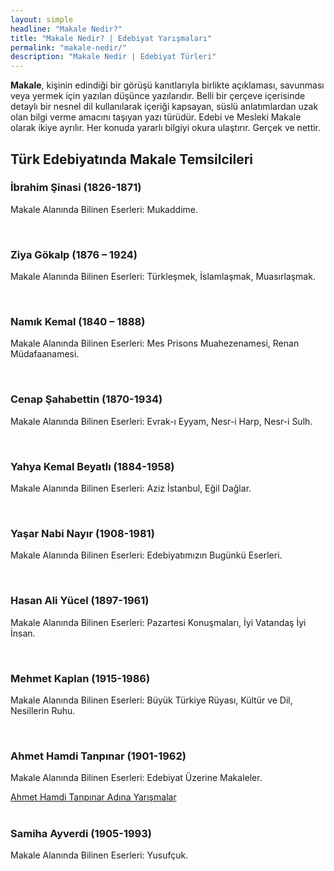 ```yaml
---
layout: simple
headline: "Makale Nedir?"
title: "Makale Nedir? | Edebiyat Yarışmaları"
permalink: "makale-nedir/"
description: "Makale Nedir | Edebiyat Türleri"
---
```


<strong>Makale</strong>, kişinin edindiği bir görüşü kanıtlarıyla birlikte açıklaması, savunması veya yermek için yazılan düşünce yazılarıdır. Belli bir çerçeve içerisinde detaylı bir nesnel dil kullanılarak içeriği kapsayan, süslü anlatımlardan uzak olan bilgi verme amacını taşıyan yazı türüdür. Edebi ve Mesleki Makale olarak ikiye ayrılır. Her konuda yararlı bilgiyi okura ulaştırır. Gerçek ve nettir.
<h2>Türk Edebiyatında Makale Temsilcileri</h2>
<h3>İbrahim Şinasi (1826-1871)</h3>
<p>Makale Alanında Bilinen Eserleri: Mukaddime.</p><br>
<h3>Ziya Gökalp (1876 – 1924)</h3>
<p>Makale Alanında Bilinen Eserleri: Türkleşmek, İslamlaşmak, Muasırlaşmak.</p><br>
<h3>Namık Kemal (1840 – 1888)</h3>
<p>Makale Alanında Bilinen Eserleri: Mes Prisons Muahezenamesi, Renan Müdafaanamesi.</p><br>
<h3>Cenap Şahabettin (1870-1934)</h3>
<p>Makale Alanında Bilinen Eserleri: Evrak-ı Eyyam, Nesr-i Harp, Nesr-i Sulh.</p><br>
<h3>Yahya Kemal Beyatlı (1884-1958)</h3>
<p>Makale Alanında Bilinen Eserleri: Aziz İstanbul, Eğil Dağlar.</p><br>
<h3>Yaşar Nabi Nayır (1908-1981)</h3>
<p>Makale Alanında Bilinen Eserleri: Edebiyatımızın Bugünkü Eserleri.</p><br>
<h3>Hasan Ali Yücel (1897-1961)</h3>
<p>Makale Alanında Bilinen Eserleri: Pazartesi Konuşmaları, İyi Vatandaş İyi İnsan.</p><br>
<h3>Mehmet Kaplan (1915-1986)</h3>
<p>Makale Alanında Bilinen Eserleri: Büyük Türkiye Rüyası, Kültür ve Dil, Nesillerin Ruhu.</p><br>
<h3>Ahmet Hamdi Tanpınar (1901-1962)</h3>
<p>Makale Alanında Bilinen Eserleri: Edebiyat Üzerine Makaleler.</p>
<a href='/ahmet-hamdi-tanpinar-yarismalari/'> Ahmet Hamdi Tanpınar Adına Yarışmalar </a><br><br>
<h3>Samiha Ayverdi (1905-1993)</h3>
<p>Makale Alanında Bilinen Eserleri: Yusufçuk.</p><br>
